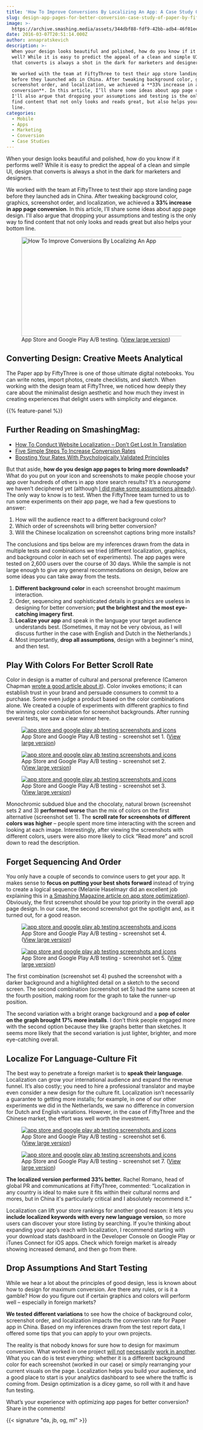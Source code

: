 ```yaml
---
title: 'How To Improve Conversions By Localizing An App: A Case Study On “Paper”'
slug: design-app-pages-for-better-conversion-case-study-of-paper-by-fiftythree
image: >-
  https://archive.smashing.media/assets/344dbf88-fdf9-42bb-adb4-46f01eedd629/471777d0-8c78-4217-a647-a42983c38094/01-sm-splitmetrics-fiftythree-abtesting-preview-opt.jpg
date: 2016-03-07T20:51:14.000Z
author: annapratskevich
description: >-
  When your design looks beautiful and polished, how do you know if it performs
  well? While it is easy to predict the appeal of a clean and simple UI, design
  that converts is always a shot in the dark for marketers and designers.

  We worked with the team at FiftyThree to test their app store landing page
  before they launched ads in China. After tweaking background color, graphics,
  screenshot order, and localization, we achieved a **33% increase in app page
  conversion**. In this article, I’ll share some ideas about app page design.
  I'll also argue that dropping your assumptions and testing is the only way to
  find content that not only looks and reads great, but also helps your bottom
  line.
categories:
  - Mobile
  - Apps
  - Marketing
  - Conversion
  - Case Studies
---
```

When your design looks beautiful and polished, how do you know if it performs well? While it is easy to predict the appeal of a clean and simple UI, design that converts is always a shot in the dark for marketers and designers.

We worked with the team at FiftyThree to test their app store landing page before they launched ads in China. After tweaking background color, graphics, screenshot order, and localization, we achieved a <strong>33% increase in app page conversion</strong>. In this article, I’ll share some ideas about app page design. I'll also argue that dropping your assumptions and testing is the only way to find content that not only looks and reads great but also helps your bottom line.</p>

<figure><a href="https://archive.smashing.media/assets/344dbf88-fdf9-42bb-adb4-46f01eedd629/a383bb8b-94d3-4db7-9db8-006b4e053265/01-sm-splitmetrics-fiftythree-abtesting-opt.jpg"><img loading="lazy" decoding="async" title="How To Improve Conversions By Localizing An App: A Case Study On “Paper”" src="https://archive.smashing.media/assets/344dbf88-fdf9-42bb-adb4-46f01eedd629/471777d0-8c78-4217-a647-a42983c38094/01-sm-splitmetrics-fiftythree-abtesting-preview-opt.jpg" alt="How To Improve Conversions By Localizing An App" width="500" height="262" /></a><figcaption>App Store and Google Play A/B testing. (<a href="https://archive.smashing.media/assets/344dbf88-fdf9-42bb-adb4-46f01eedd629/a383bb8b-94d3-4db7-9db8-006b4e053265/01-sm-splitmetrics-fiftythree-abtesting-opt.jpg">View large version</a>)</figcaption></figure>

## Converting Design: Creative Meets Analytical

The Paper app by FiftyThree is one of those ultimate digital notebooks. You can write notes, import photos, create checklists, and sketch. When working with the design team at FiftyThree, we noticed how deeply they care about the minimalist design aesthetic and how much they invest in creating experiences that delight users with simplicity and elegance.

{{% feature-panel %}}

## <span class="rh">Further Reading</span> on SmashingMag:

*   [How To Conduct Website Localization – Don’t Get Lost In Translation](https://www.smashingmagazine.com/2014/12/how-to-conduct-website-localization/)
*   [Five Simple Steps To Increase Conversion Rates](https://www.smashingmagazine.com/2010/11/multivariate-testing-in-action-five-simple-steps-to-increase-conversion-rates/)
*   [Boosting Your Rates With Psychologically Validated Principles](https://www.smashingmagazine.com/2016/09/boosting-conversion-rates-with-psychologically-validated-principles/)

But that aside, <strong>how do you design app pages to bring more downloads?</strong> What do you put on your icon and screenshots to make people choose your app over hundreds of others in app store search results? It’s a <em>neurogame</em> we haven’t deciphered yet (although <a href="https://www.smashingmagazine.com/2015/08/ab-testing-taught-app-store-optimization/">I did make some assumptions already</a>). The only way to know is to test. When the FiftyThree team turned to us to run some experiments on their app page, we had a few questions to answer:

1.  How will the audience react to a different background color?
2.  Which order of screenshots will bring better conversion?
3.  Will the Chinese localization on screenshot captions bring more installs?

The conclusions and tips below are my inferences drawn from the data in multiple tests and combinations we tried (different localization, graphics, and background color in each set of experiments). The app pages were tested on 2,600 users over the course of 30 days. While the sample is not large enough to give any general recommendations on design, below are some ideas you can take away from the tests.

1.  **Different background color** in each screenshot brought maximum interaction.
2.  Order, sequencing and sophisticated details in graphics are useless in designing for better conversion; **put the brightest and the most eye-catching imagery first**.
3.  **Localize your app** and speak in the language your target audience understands best. (Sometimes, it may not be very obvious, as I will discuss further in the case with English and Dutch in the Netherlands.)
4.  Most importantly, **drop all assumptions**, design with a beginner's mind, and then test.</p>

## Play With Colors For Better Scroll Rate

Color in design is a matter of cultural and personal preference (Cameron Chapman <a href="https://www.smashingmagazine.com/2010/01/color-theory-for-designers-part-1-the-meaning-of-color/">wrote a good article about it</a>). Color invokes emotions; it can establish trust in your brand and persuade consumers to commit to a purchase. Some even judge a product based on the color combinations alone. We created a couple of experiments with different graphics to find the winning color combination for screenshot backgrounds. After running several tests, we saw a clear winner here.</p>

<figure><a href="https://archive.smashing.media/assets/344dbf88-fdf9-42bb-adb4-46f01eedd629/23435ca9-ea5a-4421-b848-c4197d3578c7/02-sm-fiftythree-screenshots-abtest-opt.jpg"><img title="app store and google play ab testing screenshots and icons" src="https://archive.smashing.media/assets/344dbf88-fdf9-42bb-adb4-46f01eedd629/7827b556-57b1-4f2c-b16d-b73abf49c99c/02-sm-fiftythree-screenshots-abtest-preview-opt.jpg" alt="app store and google play ab testing screenshots and icons" /></a><figcaption>App Store and Google Play A/B testing - screenshot set 1. (<a href="https://archive.smashing.media/assets/344dbf88-fdf9-42bb-adb4-46f01eedd629/23435ca9-ea5a-4421-b848-c4197d3578c7/02-sm-fiftythree-screenshots-abtest-opt.jpg">View large version</a>)</figcaption></figure>

<figure><a href="https://archive.smashing.media/assets/344dbf88-fdf9-42bb-adb4-46f01eedd629/e5112799-069b-48ab-b74f-77ef1d117462/03-sm-fiftythree-screenshots-green-abtest-opt.jpg"><img title="app store and google play ab testing screenshots and icons" src="https://archive.smashing.media/assets/344dbf88-fdf9-42bb-adb4-46f01eedd629/6aac4723-e723-473e-99d4-50275a71d74b/03-sm-fiftythree-screenshots-green-abtest-preview-opt.jpg" alt="app store and google play ab testing screenshots and icons" /></a><figcaption>App Store and Google Play A/B testing - screenshot set 2. (<a href="https://archive.smashing.media/assets/344dbf88-fdf9-42bb-adb4-46f01eedd629/e5112799-069b-48ab-b74f-77ef1d117462/03-sm-fiftythree-screenshots-green-abtest-opt.jpg">View large version</a>)</figcaption></figure>

<figure><a href="https://archive.smashing.media/assets/344dbf88-fdf9-42bb-adb4-46f01eedd629/9f9c0ae0-8296-4d55-8b4a-589613527333/04-sm-fiftythree-screenshots-brown-abtest-opt.jpg"><img title="app store and google play ab testing screenshots and icons" src="https://archive.smashing.media/assets/344dbf88-fdf9-42bb-adb4-46f01eedd629/70fa72b2-fd58-4948-9d73-a896e6045572/04-sm-fiftythree-screenshots-brown-abtest-preview-opt.jpg" alt="app store and google play ab testing screenshots and icons" /></a><figcaption>App Store and Google Play A/B testing - screenshot set 3. (<a href="https://archive.smashing.media/assets/344dbf88-fdf9-42bb-adb4-46f01eedd629/9f9c0ae0-8296-4d55-8b4a-589613527333/04-sm-fiftythree-screenshots-brown-abtest-opt.jpg">View large version</a>)</figcaption></figure>

Monochromic subdued blue and the chocolaty, natural brown (screenshot sets 2 and 3) <strong>performed worse</strong> than the mix of colors on the first alternative (screenshot set 1). The <strong>scroll rate for screenshots of different colors was higher</strong> – people spent more time interacting with the screen and looking at each image. Interestingly, after viewing the screenshots with different colors, users were also more likely to click “Read more” and scroll down to read the description.</p>

## Forget Sequencing And Order

You only have a couple of seconds to convince users to get your app. It makes sense to <strong>focus on putting your best shots forward</strong> instead of trying to create a logical sequence (Melanie Haselmayr did an excellent job explaining this in <a href="https://www.smashingmagazine.com/2015/03/create-effective-app-screenshots-for-app-page/">a Smashing Magazine article on app store optimization</a>). Obviously, the first screenshot should be your top priority in the overall app page design. In our case, the second screenshot got the spotlight and, as it turned out, for a good reason.

<figure><a href="https://archive.smashing.media/assets/344dbf88-fdf9-42bb-adb4-46f01eedd629/0acd6157-2bcd-4403-be43-ad8e77de0458/05-sm-fiftythree-screenshots-abtest-opt.jpg"><img title="app store and google play ab testing screenshots and icons" src="https://archive.smashing.media/assets/344dbf88-fdf9-42bb-adb4-46f01eedd629/97e2c53a-4acb-4ffa-b055-eac26ac0c71b/05-sm-fiftythree-screenshots-abtest-preview-opt.jpg" alt="app store and google play ab testing screenshots and icons" /></a><figcaption>App Store and Google Play A/B testing - screenshot set 4. (<a href="https://archive.smashing.media/assets/344dbf88-fdf9-42bb-adb4-46f01eedd629/0acd6157-2bcd-4403-be43-ad8e77de0458/05-sm-fiftythree-screenshots-abtest-opt.jpg">View large version</a>)</figcaption></figure>

<figure><a href="https://archive.smashing.media/assets/344dbf88-fdf9-42bb-adb4-46f01eedd629/70077f54-c8cf-4c22-b8b5-c5aadb3eed11/06-sm-fiftythree-screenshots-abtest-opt.jpg"><img title="app store and google play ab testing screenshots and icons" src="https://archive.smashing.media/assets/344dbf88-fdf9-42bb-adb4-46f01eedd629/b883cf39-0b2b-4e5e-8bf2-97e08274c595/06-sm-fiftythree-screenshots-abtest-preview-opt.jpg" alt="app store and google play ab testing screenshots and icons" /></a><figcaption>App Store and Google Play A/B testing - screenshot set 5. (<a href="https://archive.smashing.media/assets/344dbf88-fdf9-42bb-adb4-46f01eedd629/70077f54-c8cf-4c22-b8b5-c5aadb3eed11/06-sm-fiftythree-screenshots-abtest-opt.jpg">View large version</a>)</figcaption></figure>

The first combination (screenshot set 4) pushed the screenshot with a darker background and a highlighted detail on a sketch to the second screen. The second combination (screenshot set 5) had the same screen at the fourth position, making room for the graph to take the runner-up position.

The second variation with a bright orange background and a <strong>pop of color on the graph brought 17% more installs</strong>. I don’t think people engaged more with the second option because they like graphs better than sketches. It seems more likely that the second variation is just lighter, brighter, and more eye-catching overall.</p>

## Localize For Language-Culture Fit

The best way to penetrate a foreign market is to <strong>speak their language</strong>. Localization can grow your international audience and expand the revenue funnel. It’s also costly; you need to hire a professional translator and maybe even consider a new design for the culture fit. Localization isn’t necessarily a guarantee to getting more installs; for example, in one of our other experiments we did in the Netherlands, we saw no difference in conversion for Dutch and English variations. However, in the case of FiftyThree and the Chinese market, the effort was well worth the investment.</p>

<figure><a href="https://archive.smashing.media/assets/344dbf88-fdf9-42bb-adb4-46f01eedd629/25190150-227e-44ce-9483-578e46704c5f/07-sm-fiftythree-screenshots-abtest-opt.jpg"><img title="app store and google play ab testing screenshots and icons" src="https://archive.smashing.media/assets/344dbf88-fdf9-42bb-adb4-46f01eedd629/924f5b18-491d-4481-a394-eeda098b0ba1/07-sm-fiftythree-screenshots-abtest-preview-opt.jpg" alt="app store and google play ab testing screenshots and icons" /></a><figcaption>App Store and Google Play A/B testing - screenshot set 6. (<a href="https://archive.smashing.media/assets/344dbf88-fdf9-42bb-adb4-46f01eedd629/25190150-227e-44ce-9483-578e46704c5f/07-sm-fiftythree-screenshots-abtest-opt.jpg">View large version</a>)</figcaption></figure>

<figure><a href="https://archive.smashing.media/assets/344dbf88-fdf9-42bb-adb4-46f01eedd629/0812ba82-4755-4eaf-b3cb-4cfa1d2faa6a/08-sm-fiftythree-screenshots-abtest-opt.jpg"><img title="app store and google play ab testing screenshots and icons" src="https://archive.smashing.media/assets/344dbf88-fdf9-42bb-adb4-46f01eedd629/54039efa-ca4e-4dd1-bceb-e6dc4311e517/08-sm-fiftythree-screenshots-abtest-preview-opt.jpg" alt="app store and google play ab testing screenshots and icons" /></a><figcaption>App Store and Google Play A/B testing - screenshot set 7. (<a href="https://archive.smashing.media/assets/344dbf88-fdf9-42bb-adb4-46f01eedd629/0812ba82-4755-4eaf-b3cb-4cfa1d2faa6a/08-sm-fiftythree-screenshots-abtest-opt.jpg">View large version</a>)</figcaption></figure>

<strong>The localized version performed 33% better.</strong> Rachel Romano, head of global PR and communications at FiftyThree, commented: “Localization in any country is ideal to make sure it fits within their cultural norms and mores, but in China it's particularly critical and I absolutely recommend it.”

Localization can lift your store rankings for another good reason: it lets you <strong>include localized keywords with every new language version</strong>, so more users can discover your store listing by searching. If you’re thinking about expanding your app’s reach with localization, I recommend starting with your download stats dashboard in the Developer Console on Google Play or iTunes Connect for iOS apps. Check which foreign market is already showing increased demand, and then go from there.</p>

## Drop Assumptions And Start Testing

While we hear a lot about the principles of good design, less is known about how to design for maximum conversion. Are there any rules, or is it a gamble? How do you figure out if certain graphics and colors will perform well – especially in foreign markets?

<strong>We tested different variations</strong> to see how the choice of background color, screenshot order, and localization impacts the conversion rate for Paper app in China. Based on my inferences drawn from the test report data, I offered some tips that you can apply to your own projects.

The reality is that nobody knows for sure how to design for maximum conversion. What worked in one project <a href="https://twitter.com/thijs/status/695140901186830336">will not</a> <a href="https://twitter.com/thijs/status/695154882437890049">necessarily</a> <a href="https://twitter.com/thijs/status/695158927265243137">work in another</a>. What you can do is test everything: whether it is a different background color for each screenshot (worked in our case) or simply rearranging your current visuals on the page. Localization helps you build your audience, and a good place to start is your analytics dashboard to see where the traffic is coming from. Design optimization is a dicey game, so roll with it and have fun testing.

What’s your experience with optimizing app pages for better conversion? Share in the comments!

{{< signature "da, jb, og, ml" >}}

